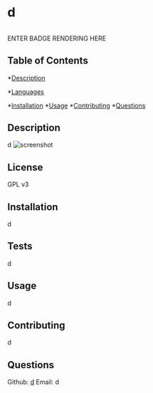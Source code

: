# d
  ###### 
  ENTER BADGE RENDERING HERE
  #####
  
  ## Table of Contents ##
  *[Description](#description)


  *[Languages](#languages)

  *[Installation](#installation)
  *[Usage](#usage)
  *[Contributing](#contributing)
  *[Questions](#questions)



  ## Description ##
  d
  ![screenshot](d)

  ## License ##
  GPL v3

  

  ## Installation ##
  d

  ## Tests ##
  d

  ## Usage ##
  d

  ## Contributing ##
  d

  ## Questions ##
  Github: [d](https://github.com/d)
  Email: d


  
